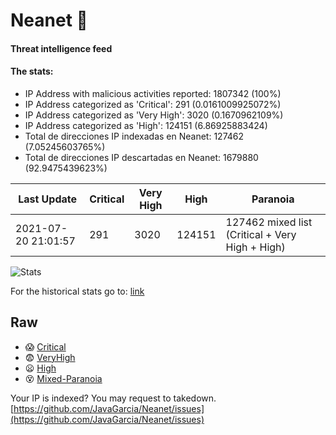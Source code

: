 # Neanet :hocho:
#### Threat intelligence feed
#### The stats:

- IP Address with malicious activities reported: 1807342 (100%)
- IP Address categorized as 'Critical':  291 (0.0161009925072%)
- IP Address categorized as 'Very High':  3020 (0.1670962109%)
- IP Address categorized as 'High':  124151 (6.86925883424)
- Total de direcciones IP indexadas en Neanet:  127462 (7.05245603765%)
- Total de direcciones IP descartadas en Neanet:  1679880 (92.9475439623%)

| Last Update | Critical | Very High | High | Paranoia |
| --- | --- | --- | --- | --- |
| 2021-07-20 21:01:57 | 291 | 3020 | 124151 | 127462 mixed list (Critical + Very High + High)|

![Stats](https://docs.google.com/spreadsheets/d/e/2PACX-1vSnaNMIXVabIpDJjufMlzH7poXnshF3mgd8Is1g9ytUEzVsP5my4Trn8f-xkoLLQ38xpL3HtmUexLo6/pubchart?oid=501124687&format=image)

For the historical stats go to: [link](/stats.csv)
## Raw
- :scream: [Critical](https://raw.githubusercontent.com/JavaGarcia/Neanet/master/blacklists/neanet_critical.txt)
- :fearful: [VeryHigh](https://raw.githubusercontent.com/JavaGarcia/Neanet/master/blacklists/neanet_veryHigh.txtt)
- :frowning: [High](https://raw.githubusercontent.com/JavaGarcia/Neanet/master/blacklists/neanet_high.txt)
- :dizzy_face: [Mixed-Paranoia](https://raw.githubusercontent.com/JavaGarcia/Neanet/master/blacklists/neanet_all.txt)


Your IP is indexed? You may request to takedown. [https://github.com/JavaGarcia/Neanet/issues](https://github.com/JavaGarcia/Neanet/issues)









































































































































































































































































































































































































































































































































































































































































































































































































































































































































































































































































































































































































































































































































































































































































































































































































































































































































































































































































































































































































































































































































































































































































































































































































































































































































































































































































































































































































































































































































































































































































































































































































































































































































































































































































































































































































































































































































































































































































































































































































































































































































































































































































































































































































































































































































































































































































































































































































































































































































































































































































































































































































































































































































































































































































































































































































































































































































































































































































































































































































































































































































































































































































































































































































































































































































































































































































































































































































































































































































































































































































































































































































































































































































































































































































































































































































































































































































































































































































































